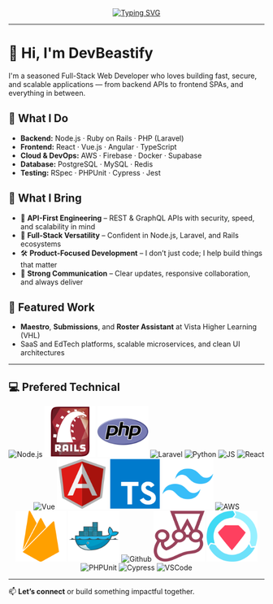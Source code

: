 <div align="center">
  <a href="https://git.io/typing-svg">
    <img src="https://readme-typing-svg.demolab.com?font=Comic+Sans+MS&size=30&pause=1000&center=true&width=520&lines=Full+Stack+Web+Developer;Experts+in+Web." alt="Typing SVG" />
  </a>
</div>

---

# 👋 Hi, I'm DevBeastify

I'm a seasoned Full-Stack Web Developer who loves building fast, secure, and scalable applications — from backend APIs to frontend SPAs, and everything in between.

## 🔧 What I Do

- **Backend:** Node.js · Ruby on Rails · PHP (Laravel)
- **Frontend:** React · Vue.js · Angular · TypeScript
- **Cloud & DevOps:** AWS · Firebase · Docker · Supabase
- **Database:** PostgreSQL · MySQL · Redis
- **Testing:** RSpec · PHPUnit · Cypress · Jest

## 🚀 What I Bring

- 🧠 **API-First Engineering** – REST & GraphQL APIs with security, speed, and scalability in mind
- 🎯 **Full-Stack Versatility** – Confident in Node.js, Laravel, and Rails ecosystems
- 🛠️ **Product-Focused Development** – I don’t just code; I help build things that matter
- 🤝 **Strong Communication** – Clear updates, responsive collaboration, and always deliver

## 📍 Featured Work

- **Maestro**, **Submissions**, and **Roster Assistant** at Vista Higher Learning (VHL)
- SaaS and EdTech platforms, scalable microservices, and clean UI architectures

---

<a><h2>💻 Prefered Technical</h2></a>
<p align="center">
  <!-- Backend -->
  <img src="https://media3.giphy.com/media/kdFc8fubgS31b8DsVu/giphy.webp" width="100" alt="Node.js">
  <img src="https://raw.githubusercontent.com/devicons/devicon/master/icons/rails/rails-original-wordmark.svg" alt="Ruby on Rails" width="100"/>
  <img src="https://raw.githubusercontent.com/devicons/devicon/master/icons/php/php-original.svg" alt="PHP" width="100"/>
  <img src="https://img.icons8.com/nolan/animated/laravel.png" alt="Laravel" width="100"/>
  <img src="https://i.giphy.com/media/LMt9638dO8dftAjtco/200.webp" width="100" alt="Python">

  <!-- Frontend -->
  <img src="https://media3.giphy.com/media/ln7z2eWriiQAllfVcn/200w.webp" width="100" alt="JS">
  <img src="https://i.giphy.com/media/eNAsjO55tPbgaor7ma/200w.webp" width="100" alt="React">
  <img src="https://i.giphy.com/media/VgGthkhUvGgOit7Y9i/200.webp" width="100" alt="Vue">
  <img src="https://raw.githubusercontent.com/devicons/devicon/master/icons/angularjs/angularjs-original.svg" alt="Angular" width="100"/>
  <img src="https://raw.githubusercontent.com/devicons/devicon/master/icons/typescript/typescript-original.svg" alt="TypeScript" width="100"/>
  <img src="https://raw.githubusercontent.com/devicons/devicon/master/icons/tailwindcss/tailwindcss-original.svg" alt="Tailwind CSS" width="100"/>

  <!-- Cloud & DevOps -->
  <img src="https://img.icons8.com/color/100/amazon-web-services.png" alt="AWS" width="100"/>
  <img src="https://raw.githubusercontent.com/devicons/devicon/master/icons/firebase/firebase-plain.svg" alt="Firebase" width="100"/>
  <img src="https://raw.githubusercontent.com/devicons/devicon/master/icons/docker/docker-original.svg" alt="Docker" width="100"/>
  <img src="https://i.giphy.com/media/KzJkzjggfGN5Py6nkT/200.webp" width="100" alt="Github">

  <!-- Testing -->
  <img src="https://raw.githubusercontent.com/devicons/devicon/master/icons/jest/jest-plain.svg" alt="Jest" width="100"/>
  <img src="https://raw.githubusercontent.com/devicons/devicon/master/icons/rspec/rspec-original.svg" alt="RSpec" width="100"/>
  <img src="https://www.svgrepo.com/show/373974/phpunit.svg" alt="PHPUnit" width="100"/>
  <img src="https://cdn.jsdelivr.net/gh/devicons/devicon/icons/cypressio/cypressio-original.svg" alt="Cypress" width="100"/>

  <!-- Tools -->
  <img src="https://i.giphy.com/media/IdyAQJVN2kVPNUrojM/200.webp" width="100" alt="VSCode">
</p>

---

📫 **Let’s connect** or build something impactful together.

